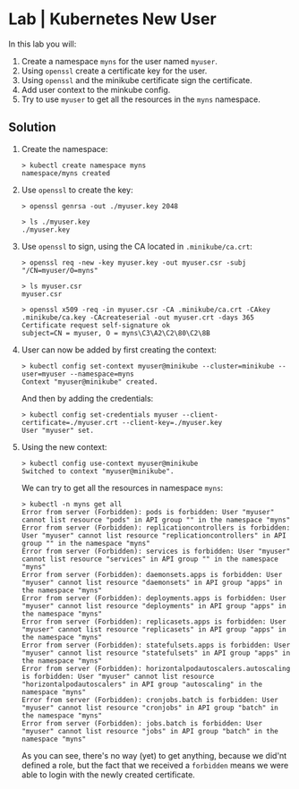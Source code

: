 # Lab | Kubernetes New User

In this lab you will:

1. Create a namespace `myns` for the user named `myuser`.
2. Using `openssl` create a certificate key for the user.
3. Using `openssl` and the minikube certificate sign the certificate.
4. Add user context to the minkube config.
5. Try to use `myuser` to get all the resources in the `myns` namespace.

## Solution

1. Create the namespace:

   ```console
   > kubectl create namespace myns 
   namespace/myns created
   ```

2. Use `openssl` to create the key:

   ```console
   > openssl genrsa -out ./myuser.key 2048
   
   > ls ./myuser.key 
   ./myuser.key
   ```

3. Use `openssl` to sign, using the CA located in `.minikube/ca.crt`:

   ```console
   > openssl req -new -key myuser.key -out myuser.csr -subj "/CN=myuser/O=myns"
   
   > ls myuser.csr 
   myuser.csr
   
   > openssl x509 -req -in myuser.csr -CA .minikube/ca.crt -CAkey .minikube/ca.key -CAcreateserial -out myuser.crt -days 365
   Certificate request self-signature ok
   subject=CN = myuser, O = myns\C3\A2\C2\80\C2\8B
   ```

4. User can now be added by first creating the context:

   ```console
   > kubectl config set-context myuser@minikube --cluster=minikube --user=myuser --namespace=myns
   Context "myuser@minikube" created.
   ```

   And then by adding the credentials:

   ```console
   > kubectl config set-credentials myuser --client-certificate=./myuser.crt --client-key=./myuser.key
   User "myuser" set.
   ```

5. Using the new context:

   ```console
   > kubectl config use-context myuser@minikube
   Switched to context "myuser@minikube".
   ```

   We can try to get all the resources in namespace `myns`:

   ```console
   > kubectl -n myns get all
   Error from server (Forbidden): pods is forbidden: User "myuser" cannot list resource "pods" in API group "" in the namespace "myns"
   Error from server (Forbidden): replicationcontrollers is forbidden: User "myuser" cannot list resource "replicationcontrollers" in API group "" in the namespace "myns"
   Error from server (Forbidden): services is forbidden: User "myuser" cannot list resource "services" in API group "" in the namespace "myns"
   Error from server (Forbidden): daemonsets.apps is forbidden: User "myuser" cannot list resource "daemonsets" in API group "apps" in the namespace "myns"
   Error from server (Forbidden): deployments.apps is forbidden: User "myuser" cannot list resource "deployments" in API group "apps" in the namespace "myns"
   Error from server (Forbidden): replicasets.apps is forbidden: User "myuser" cannot list resource "replicasets" in API group "apps" in the namespace "myns"
   Error from server (Forbidden): statefulsets.apps is forbidden: User "myuser" cannot list resource "statefulsets" in API group "apps" in the namespace "myns"
   Error from server (Forbidden): horizontalpodautoscalers.autoscaling is forbidden: User "myuser" cannot list resource "horizontalpodautoscalers" in API group "autoscaling" in the namespace "myns"
   Error from server (Forbidden): cronjobs.batch is forbidden: User "myuser" cannot list resource "cronjobs" in API group "batch" in the namespace "myns"
   Error from server (Forbidden): jobs.batch is forbidden: User "myuser" cannot list resource "jobs" in API group "batch" in the namespace "myns"
   ```

   As you can see, there's no way (yet) to get anything, because we did'nt defined a role, but the fact that we received a `forbidden` means we were able to login with the newly created certificate.
